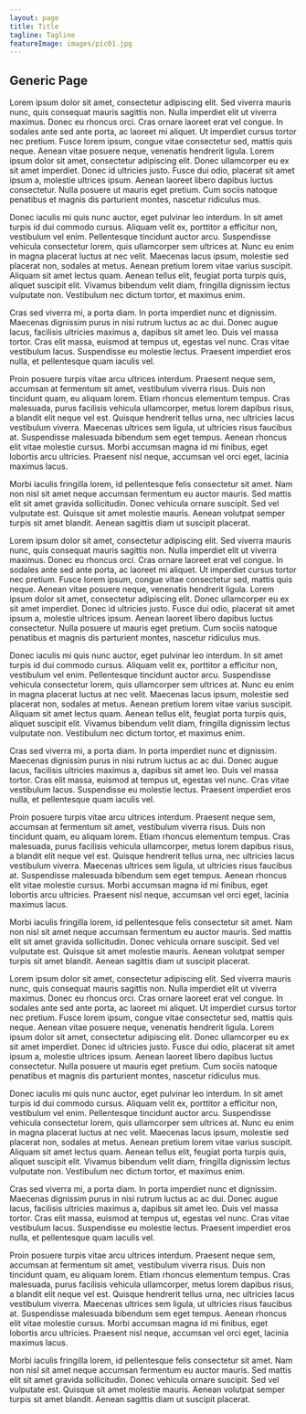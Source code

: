 ```yaml
---
layout: page
title: Title
tagline: Tagline
featureImage: images/pic01.jpg
---
```


## Generic Page

Lorem ipsum dolor sit amet, consectetur adipiscing elit. Sed viverra mauris nunc, quis consequat mauris sagittis non. Nulla imperdiet elit ut viverra maximus. Donec eu rhoncus orci. Cras ornare laoreet erat vel congue. In sodales ante sed ante porta, ac laoreet mi aliquet. Ut imperdiet cursus tortor nec pretium. Fusce lorem ipsum, congue vitae consectetur sed, mattis quis neque. Aenean vitae posuere neque, venenatis hendrerit ligula. Lorem ipsum dolor sit amet, consectetur adipiscing elit. Donec ullamcorper eu ex sit amet imperdiet. Donec id ultricies justo. Fusce dui odio, placerat sit amet ipsum a, molestie ultrices ipsum. Aenean laoreet libero dapibus luctus consectetur. Nulla posuere ut mauris eget pretium. Cum sociis natoque penatibus et magnis dis parturient montes, nascetur ridiculus mus.

Donec iaculis mi quis nunc auctor, eget pulvinar leo interdum. In sit amet turpis id dui commodo cursus. Aliquam velit ex, porttitor a efficitur non, vestibulum vel enim. Pellentesque tincidunt auctor arcu. Suspendisse vehicula consectetur lorem, quis ullamcorper sem ultrices at. Nunc eu enim in magna placerat luctus at nec velit. Maecenas lacus ipsum, molestie sed placerat non, sodales at metus. Aenean pretium lorem vitae varius suscipit. Aliquam sit amet lectus quam. Aenean tellus elit, feugiat porta turpis quis, aliquet suscipit elit. Vivamus bibendum velit diam, fringilla dignissim lectus vulputate non. Vestibulum nec dictum tortor, et maximus enim.

Cras sed viverra mi, a porta diam. In porta imperdiet nunc et dignissim. Maecenas dignissim purus in nisi rutrum luctus ac ac dui. Donec augue lacus, facilisis ultricies maximus a, dapibus sit amet leo. Duis vel massa tortor. Cras elit massa, euismod at tempus ut, egestas vel nunc. Cras vitae vestibulum lacus. Suspendisse eu molestie lectus. Praesent imperdiet eros nulla, et pellentesque quam iaculis vel.

Proin posuere turpis vitae arcu ultrices interdum. Praesent neque sem, accumsan at fermentum sit amet, vestibulum viverra risus. Duis non tincidunt quam, eu aliquam lorem. Etiam rhoncus elementum tempus. Cras malesuada, purus facilisis vehicula ullamcorper, metus lorem dapibus risus, a blandit elit neque vel est. Quisque hendrerit tellus urna, nec ultricies lacus vestibulum viverra. Maecenas ultrices sem ligula, ut ultricies risus faucibus at. Suspendisse malesuada bibendum sem eget tempus. Aenean rhoncus elit vitae molestie cursus. Morbi accumsan magna id mi finibus, eget lobortis arcu ultricies. Praesent nisl neque, accumsan vel orci eget, lacinia maximus lacus.

Morbi iaculis fringilla lorem, id pellentesque felis consectetur sit amet. Nam non nisl sit amet neque accumsan fermentum eu auctor mauris. Sed mattis elit sit amet gravida sollicitudin. Donec vehicula ornare suscipit. Sed vel vulputate est. Quisque sit amet molestie mauris. Aenean volutpat semper turpis sit amet blandit. Aenean sagittis diam ut suscipit placerat.

Lorem ipsum dolor sit amet, consectetur adipiscing elit. Sed viverra mauris nunc, quis consequat mauris sagittis non. Nulla imperdiet elit ut viverra maximus. Donec eu rhoncus orci. Cras ornare laoreet erat vel congue. In sodales ante sed ante porta, ac laoreet mi aliquet. Ut imperdiet cursus tortor nec pretium. Fusce lorem ipsum, congue vitae consectetur sed, mattis quis neque. Aenean vitae posuere neque, venenatis hendrerit ligula. Lorem ipsum dolor sit amet, consectetur adipiscing elit. Donec ullamcorper eu ex sit amet imperdiet. Donec id ultricies justo. Fusce dui odio, placerat sit amet ipsum a, molestie ultrices ipsum. Aenean laoreet libero dapibus luctus consectetur. Nulla posuere ut mauris eget pretium. Cum sociis natoque penatibus et magnis dis parturient montes, nascetur ridiculus mus.

Donec iaculis mi quis nunc auctor, eget pulvinar leo interdum. In sit amet turpis id dui commodo cursus. Aliquam velit ex, porttitor a efficitur non, vestibulum vel enim. Pellentesque tincidunt auctor arcu. Suspendisse vehicula consectetur lorem, quis ullamcorper sem ultrices at. Nunc eu enim in magna placerat luctus at nec velit. Maecenas lacus ipsum, molestie sed placerat non, sodales at metus. Aenean pretium lorem vitae varius suscipit. Aliquam sit amet lectus quam. Aenean tellus elit, feugiat porta turpis quis, aliquet suscipit elit. Vivamus bibendum velit diam, fringilla dignissim lectus vulputate non. Vestibulum nec dictum tortor, et maximus enim.

Cras sed viverra mi, a porta diam. In porta imperdiet nunc et dignissim. Maecenas dignissim purus in nisi rutrum luctus ac ac dui. Donec augue lacus, facilisis ultricies maximus a, dapibus sit amet leo. Duis vel massa tortor. Cras elit massa, euismod at tempus ut, egestas vel nunc. Cras vitae vestibulum lacus. Suspendisse eu molestie lectus. Praesent imperdiet eros nulla, et pellentesque quam iaculis vel.

Proin posuere turpis vitae arcu ultrices interdum. Praesent neque sem, accumsan at fermentum sit amet, vestibulum viverra risus. Duis non tincidunt quam, eu aliquam lorem. Etiam rhoncus elementum tempus. Cras malesuada, purus facilisis vehicula ullamcorper, metus lorem dapibus risus, a blandit elit neque vel est. Quisque hendrerit tellus urna, nec ultricies lacus vestibulum viverra. Maecenas ultrices sem ligula, ut ultricies risus faucibus at. Suspendisse malesuada bibendum sem eget tempus. Aenean rhoncus elit vitae molestie cursus. Morbi accumsan magna id mi finibus, eget lobortis arcu ultricies. Praesent nisl neque, accumsan vel orci eget, lacinia maximus lacus.

Morbi iaculis fringilla lorem, id pellentesque felis consectetur sit amet. Nam non nisl sit amet neque accumsan fermentum eu auctor mauris. Sed mattis elit sit amet gravida sollicitudin. Donec vehicula ornare suscipit. Sed vel vulputate est. Quisque sit amet molestie mauris. Aenean volutpat semper turpis sit amet blandit. Aenean sagittis diam ut suscipit placerat.

Lorem ipsum dolor sit amet, consectetur adipiscing elit. Sed viverra mauris nunc, quis consequat mauris sagittis non. Nulla imperdiet elit ut viverra maximus. Donec eu rhoncus orci. Cras ornare laoreet erat vel congue. In sodales ante sed ante porta, ac laoreet mi aliquet. Ut imperdiet cursus tortor nec pretium. Fusce lorem ipsum, congue vitae consectetur sed, mattis quis neque. Aenean vitae posuere neque, venenatis hendrerit ligula. Lorem ipsum dolor sit amet, consectetur adipiscing elit. Donec ullamcorper eu ex sit amet imperdiet. Donec id ultricies justo. Fusce dui odio, placerat sit amet ipsum a, molestie ultrices ipsum. Aenean laoreet libero dapibus luctus consectetur. Nulla posuere ut mauris eget pretium. Cum sociis natoque penatibus et magnis dis parturient montes, nascetur ridiculus mus.

Donec iaculis mi quis nunc auctor, eget pulvinar leo interdum. In sit amet turpis id dui commodo cursus. Aliquam velit ex, porttitor a efficitur non, vestibulum vel enim. Pellentesque tincidunt auctor arcu. Suspendisse vehicula consectetur lorem, quis ullamcorper sem ultrices at. Nunc eu enim in magna placerat luctus at nec velit. Maecenas lacus ipsum, molestie sed placerat non, sodales at metus. Aenean pretium lorem vitae varius suscipit. Aliquam sit amet lectus quam. Aenean tellus elit, feugiat porta turpis quis, aliquet suscipit elit. Vivamus bibendum velit diam, fringilla dignissim lectus vulputate non. Vestibulum nec dictum tortor, et maximus enim.

Cras sed viverra mi, a porta diam. In porta imperdiet nunc et dignissim. Maecenas dignissim purus in nisi rutrum luctus ac ac dui. Donec augue lacus, facilisis ultricies maximus a, dapibus sit amet leo. Duis vel massa tortor. Cras elit massa, euismod at tempus ut, egestas vel nunc. Cras vitae vestibulum lacus. Suspendisse eu molestie lectus. Praesent imperdiet eros nulla, et pellentesque quam iaculis vel.

Proin posuere turpis vitae arcu ultrices interdum. Praesent neque sem, accumsan at fermentum sit amet, vestibulum viverra risus. Duis non tincidunt quam, eu aliquam lorem. Etiam rhoncus elementum tempus. Cras malesuada, purus facilisis vehicula ullamcorper, metus lorem dapibus risus, a blandit elit neque vel est. Quisque hendrerit tellus urna, nec ultricies lacus vestibulum viverra. Maecenas ultrices sem ligula, ut ultricies risus faucibus at. Suspendisse malesuada bibendum sem eget tempus. Aenean rhoncus elit vitae molestie cursus. Morbi accumsan magna id mi finibus, eget lobortis arcu ultricies. Praesent nisl neque, accumsan vel orci eget, lacinia maximus lacus.

Morbi iaculis fringilla lorem, id pellentesque felis consectetur sit amet. Nam non nisl sit amet neque accumsan fermentum eu auctor mauris. Sed mattis elit sit amet gravida sollicitudin. Donec vehicula ornare suscipit. Sed vel vulputate est. Quisque sit amet molestie mauris. Aenean volutpat semper turpis sit amet blandit. Aenean sagittis diam ut suscipit placerat.